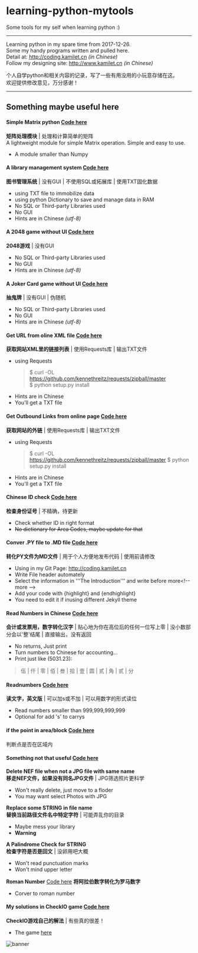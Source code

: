 # learning-python-mytools
Some tools for my self when learning python :)

---
Learning python in my spare time from 2017-12-26.  
Some my handy programs written and pulled here.  
Detail at: http://coding.kamilet.cn _(in Chinese)_  
Follow my designing site: http://www.kamilet.cn _(in Chinese)_  

个人自学python和相关内容的记录，写了一些有用没用的小玩意存储在这。  
欢迎提供修改意见，万分感谢！

---
## Something maybe useful here

#### Simple Matrix python [Code here](https://github.com/Kamilet/Simple-Matrix-python)
**矩阵处理模块** \| 处理和计算简单的矩阵  
A lightweight module for simple Matrix operation. Simple and easy to use.  
+ A module smaller than Numpy

#### A library management system [Code here](https://github.com/Kamilet/learning-coding/tree/master/simple-program/python-library-system)  
**图书管理系统** \| 没有GUI \| 不使用SQL或拓展库 \| 使用TXT固化数据  
+ using TXT file to immobilize data
+ using python Dictionary to save and manage data in RAM
+ No SQL or Third-party Libraries used
+ No GUI
+ Hints are in Chinese _(utf-8)_

#### A 2048 game without UI [Code here](https://github.com/Kamilet/learning-coding/tree/master/simple-program/2048-python-game)  
**2048游戏** \| 没有GUI  
+ No SQL or Third-party Libraries used
+ No GUI
+ Hints are in Chinese _(utf-8)_

#### A Joker Card game without UI [Code here](https://github.com/Kamilet/learning-coding/tree/master/simple-program/try-not-remain-joker-python-game)
**抽鬼牌** \| 没有GUI \| 伪随机  
+ No SQL or Third-party Libraries used
+ No GUI
+ Hints are in Chinese _(utf-8)_

#### Get URL from oline XML file [Code here](https://github.com/Kamilet/learning-coding/blob/master/simple-program/tools-in-python-shell/get-url-in-XML.py)  
**获取网站XML里的链接列表** \| 使用Requests库 \| 输出TXT文件  
+ using Requests
    >$ curl -OL https://github.com/kennethreitz/requests/zipball/master  
    >$ python setup.py install
+ Hints are in Chinese
+ You'll get a TXT file

#### Get Outbound Links from online page [Code here](https://github.com/Kamilet/learning-coding/blob/master/simple-program/tools-in-python-shell/get-exURL-in-HTML.py)  
**获取网站的外链** \| 使用Requests库 \| 输出TXT文件  
+ using Requests
    >$ curl -OL https://github.com/kennethreitz/requests/zipball/master
    >$ python setup.py install
+ Hints are in Chinese
+ You'll get a TXT file

#### Chinese ID check [Code here](https://github.com/Kamilet/learning-coding/blob/master/simple-program/tools-in-python-shell/Chinese-ID-Check%20simple.py)  
**检查身份证号** \| 不精确，待更新  
+ Check whether ID in right format
+ ~~No dictionary for Area Codes, maybe update for that~~

#### Conver .PY file to .MD file [Code here](https://github.com/Kamilet/learning-coding/blob/master/simple-program/tools-in-python-shell/PY-to-MD-for-jekyll-POST.py)  
**转化PY文件为MD文件** \| 用于个人方便地发布代码 \| 使用前请修改  
+ Using in my Git Page: http://coding.kamilet.cn
+ Write File header automately
+ Select the information in &apos;&apos;&apos;The Introduction&apos;&apos;&apos; and write before more&lt;!-- more --&gt;
+ Add your code with {highlight} and {endhighlight}
+ You need to edit it if inusing different Jekyll theme

#### Read Numbers in Chinese [Code here](https://github.com/Kamilet/learning-coding/blob/master/simple-program/tools-in-python-shell/Chinese-Number.py)
**会计或发票用，数字转化汉字** \| 贴心地为你在高位后的任何一位写上零 \| 没小数部分会以'整'结尾 \| 直接输出，没有返回  
+ No returns, Just print
+ Turn numbers to Chinese for accounting...
+ Print just like (5031.23):  

> 伍 | 仟 | 零 | 佰 | 叁 | 拾 | 壹 | 圆 | 贰 | 角 | 贰 | 分

#### Readnumbers [Code here](https://github.com/Kamilet/learning-coding/blob/master/simple-program/check-io-solutions/speechmodule.py)
**读文字，英文版** \| 可以加s或不加 \| 可以用数字的形式读位
+ Read numbers smaller than 999,999,999,999
+ Optional for add 's' to carrys

#### if the point in area/block [Code here](https://github.com/Kamilet/learning-coding/blob/master/simple-program/check-io-solutions/inside-block.py)
判断点是否在区域内

#### Something not that useful [Code here](https://github.com/Kamilet/learning-coding/tree/master/simple-program/tools-in-python-shell)  

**Delete NEF file when not a JPG file with same name**  
**移走NEF文件，如果没有同名JPG文件** \| JPG筛选照片更科学  
+ Won't really delete, just move to a floder
+ You may want select Photos with JPG

**Replace some STRING in file name**  
**替换当前路径文件名中特定字符** \| 可能弄乱你的目录  
+ Maybe mess your library 
+ __Warning__

**A Palindrome Check for STRING**  
**检查字符是否是回文** \| 没卵用吧大概  
+ Won't read punctuation marks  
+ Won't mind upper letter  

**Roman Number** [Code here](https://github.com/Kamilet/learning-coding/blob/master/simple-program/check-io-solutions/roman-numerals.py)
**将阿拉伯数字转化为罗马数字**
+ Corver to roman number

#### My solutions in CheckIO game [Code here](https://github.com/Kamilet/learning-coding/tree/master/simple-program/check-io-solutions)
**CheckIO游戏自己的解法** \| 有些真的很差！  
+ The game [here](https://py.checkio.org/)


![banner](http://outb2o3fz.bkt.clouddn.com/17-12-31/74609173.jpg)

